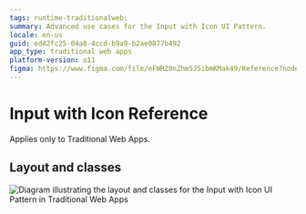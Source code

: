 ```yaml
---
tags: runtime-traditionalweb;
summary: Advanced use cases for the Input with Icon UI Pattern.
locale: en-us
guid: ed42fc25-04a8-4ccd-b9a9-b2ae0877b492
app_type: traditional web apps
platform-version: o11
figma: https://www.figma.com/file/eFWRZ0nZhm5J5ibmKMak49/Reference?node-id=615:488
---
```


# Input with Icon Reference

<div class="info" markdown="1">

Applies only to Traditional Web Apps.

</div>

## Layout and classes

![Diagram illustrating the layout and classes for the Input with Icon UI Pattern in Traditional Web Apps](images/inputwithicon-2-diag.png "Input with Icon Layout Diagram")
